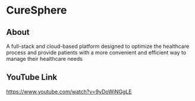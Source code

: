 # CureSphere #

## About ##
A full-stack and cloud-based platform designed to optimize the healthcare process and provide patients with a more convenient and efficient way to manage their healthcare needs

## YouTube Link ##
https://www.youtube.com/watch?v=9yDoWjNGgLE
